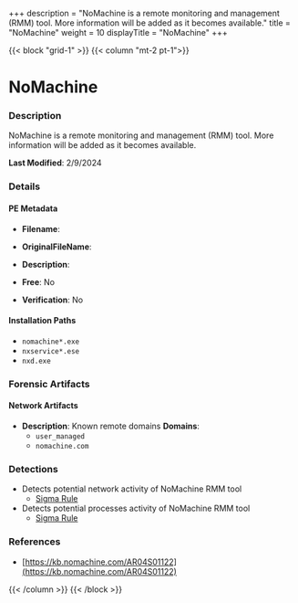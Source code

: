+++
description = "NoMachine is a remote monitoring and management (RMM) tool. More information will be added as it becomes available."
title = "NoMachine"
weight = 10
displayTitle = "NoMachine"
+++


{{< block "grid-1" >}}
{{< column "mt-2 pt-1">}}

# NoMachine


### Description

NoMachine is a remote monitoring and management (RMM) tool. More information will be added as it becomes available.



**Last Modified**: 2/9/2024

### Details


#### PE Metadata
- **Filename**: 
- **OriginalFileName**: 
- **Description**: 


- **Free**: No

- **Verification**: No




#### Installation Paths
- `nomachine*.exe`
- `nxservice*.ese`
- `nxd.exe`

### Forensic Artifacts




#### Network Artifacts
- **Description**: Known remote domains  **Domains**:
    - `user_managed`
    - `nomachine.com`


### Detections
- Detects potential network activity of NoMachine RMM tool
  - [Sigma Rule](https://github.com/magicsword-io/LOLRMM/blob/main/detections/sigma/nomachine_network_sigma.yml)
- Detects potential processes activity of NoMachine RMM tool
  - [Sigma Rule](https://github.com/magicsword-io/LOLRMM/blob/main/detections/sigma/nomachine_processes_sigma.yml)

### References
- [https://kb.nomachine.com/AR04S01122](https://kb.nomachine.com/AR04S01122)



{{< /column >}}
{{< /block >}}
